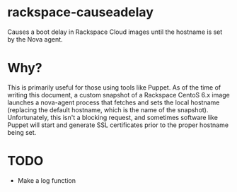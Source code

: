 rackspace-causeadelay
=====================

Causes a boot delay in Rackspace Cloud images until the hostname is set by the Nova agent.

Why?
====

This is primarily useful for those using tools like Puppet.  As of the time of writing this document, a custom snapshot of a Rackspace CentoS 6.x image launches a nova-agent process that fetches and sets the local hostname (replacing the default hostname, which is the name of the snapshot).  Unfortunately, this isn't a blocking request, and sometimes software like Puppet will start and generate SSL certificates prior to the proper hostname being set.

TODO
====

* Make a log function

